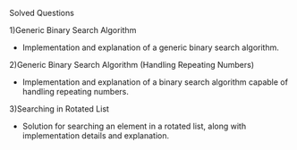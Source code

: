 Solved Questions

1)Generic Binary Search Algorithm
- Implementation and explanation of a generic binary search algorithm.

2)Generic Binary Search Algorithm (Handling Repeating Numbers)
- Implementation and explanation of a binary search algorithm capable of handling repeating numbers.

3)Searching in Rotated List
- Solution for searching an element in a rotated list, along with implementation details and explanation.